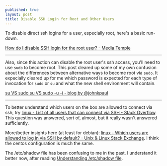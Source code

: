 ```yaml
---
published: true
layout: post
title: Disable SSH Login for Root and Other Users
---
```



To disable direct ssh logins for a user, especially root, here's a basic run-down.

[How do I disable SSH login for the root user? - Media Temple](https://mediatemple.net/community/products/dv/204643810/how-do-i-disable-ssh-login-for-the-root-user)

---

Also, since this action can disable the root user's ssh access, you'll need to use `sudo` to become root. This post cleared up some of my own confusion about the differences between alternative ways to become root via `sudo`. It expecially cleared up for me which password is expected for each type of invocation for `sudo` or `su` and what the new shell environment will contain.

[su VS sudo su VS sudo -u -i - blog by @johnkpaul](http://johnkpaul.tumblr.com/post/19841381351/su-vs-sudo-su-vs-sudo-u-i)

---

To better understand which users on the box are allowed to connect via ssh, try [linux - List of all users that can connect via SSH - Stack Overflow](http://stackoverflow.com/questions/15802179/list-of-all-users-that-can-connect-via-ssh). This question was answered, sort of, almost, but it really wasn't answered sufficiently. 

More/better insights here (at least for debian): [linux - Which users are allowed to log in via SSH by default? - Unix & Linux Stack Exchange](http://unix.stackexchange.com/questions/36804/which-users-are-allowed-to-log-in-via-ssh-by-default). I think the centos configuration is much the same.

The /etc/shadow file has been confusing to me in the past. I understand it better now, after reading [Understanding /etc/shadow file](http://www.cyberciti.biz/faq/understanding-etcshadow-file/).
